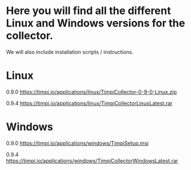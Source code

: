 # Here you will find all the different Linux and Windows versions for the collector. 
We will also include installation scripts / instructions.

# Linux

0.9.0
https://timpi.io/applications/linux/TimpiCollector-0-9-0-Linux.zip

0.9.4
https://timpi.io/applications/linux/TimpiCollectorLinuxLatest.rar

# Windows

0.9.0 
https://timpi.io/applications/windows/TimpiSetup.msi

0.9.4
https://timpi.io/applications/windows/TimpiCollectorWindowsLatest.rar
